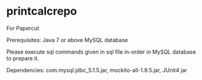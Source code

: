 # printcalcrepo
For Papercut

Prerequisites:
Java 7 or above
MySQL database

Please execute sql commands given in sql file in-order in MySQL database to prepare it.

Dependencies:
com.mysql.jdbc_5.1.5.jar, mockito-all-1.9.5.jar, JUnit4 jar
